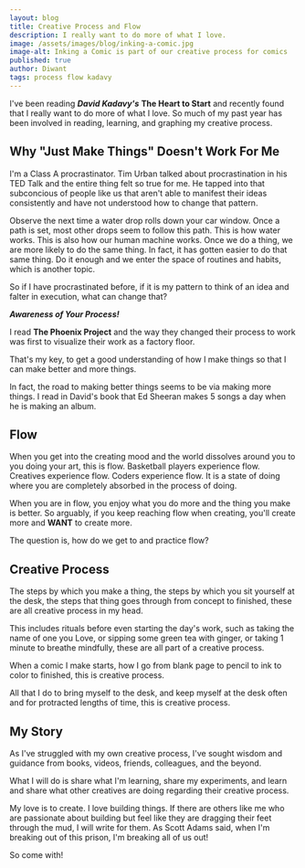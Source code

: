 ```yaml
---
layout: blog
title: Creative Process and Flow
description: I really want to do more of what I love.  
image: /assets/images/blog/inking-a-comic.jpg
image-alt: Inking a Comic is part of our creative process for comics
published: true
author: Diwant
tags: process flow kadavy
---
```

I've been reading ***David Kadavy's*** **The Heart to Start** and recently found that I really want to do more of what I love.  So much of my past year has been involved in reading, learning, and graphing my creative process.

## Why "Just Make Things" Doesn't Work For Me
I'm a Class A procrastinator.  Tim Urban talked about procrastination in his TED Talk and the entire thing felt so true for me.  He tapped into that subconcious of people like us that aren't able to manifest their ideas consistently and have not understood how to change that pattern.

Observe the next time a water drop rolls down your car window.  Once a path is set, most other drops seem to follow this path.  This is how water works.  This is also how our human machine works.  Once we do a thing, we are more likely to do the same thing.  In fact, it has gotten easier to do that same thing.  Do it enough and we enter the space of routines and habits, which is another topic.

So if I have procrastinated before, if it is my pattern to think of an idea and falter in execution, what can change that?

***Awareness of Your Process!***

I read **The Phoenix Project** and the way they changed their process to work was first to visualize their work as a factory floor.  

That's my key, to get a good understanding of how I make things so that I can make better and more things.

In fact, the road to making better things seems to be via making more things.  I read in David's book that Ed Sheeran makes 5 songs a day when he is making an album.  

## Flow
When you get into the creating mood and the world dissolves around you to you doing your art, this is flow.  Basketball players experience flow.  Creatives experience flow.  Coders experience flow.  It is a state of doing where you are completely absorbed in the process of doing.

When you are in flow, you enjoy what you do more and the thing you make is better.  So arguably, if you keep reaching flow when creating, you'll create more and **WANT** to create more.  

The question is, how do we get to and practice flow?

## Creative Process
The steps by which you make a thing, the steps by which you sit yourself at the desk, the steps that thing goes through from concept to finished, these are all creative process in my head.  

This includes rituals before even starting the day's work, such as taking the name of one you Love, or sipping some green tea with ginger, or taking 1 minute to breathe mindfully, these are all part of a creative process.

When a comic I make starts, how I go from blank page to pencil to ink to color to finished, this is creative process.

All that I do to bring myself to the desk, and keep myself at the desk often and for protracted lengths of time, this is creative process.

## My Story
As I've struggled with my own creative process, I've sought wisdom and guidance from books, videos, friends, colleagues, and the beyond.  

What I will do is share what I'm learning, share my experiments, and learn and share what other creatives are doing regarding their creative process.

My love is to create.  I love building things.  If there are others like me who are passionate about building but feel like they are dragging their feet through the mud, I will write for them.  As Scott Adams said, when I'm breaking out of this prison, I'm breaking all of us out!

So come with!